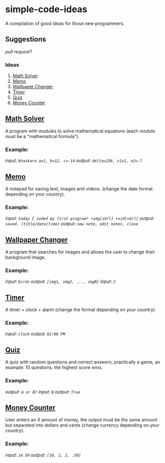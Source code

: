 # simple-code-ideas
A compilation of good ideas for those new programmers.

## Suggestions
_pull request?_
### Ideas
1. [Math Solver](#math-solver)
2. [Memo](#memo)
3. [Wallpaper Changer](#wallpaper-changer)
4. [Timer](#timer)
5. [Quiz](#quiz)
6. [Money Counter](#money-counter)
## [Math Solver](https://github.com/dudushy/simple-code-ideas/tree/math-solver)
A program with modules to solve mathematical equations (each module must be a "mathematical formula").
### Example:
_input: `bhaskara a=2, b=12, c=-14`_
_output: `delta=256, x1=1, x2=-7`_

## [Memo](https://github.com/dudushy/simple-code-ideas/tree/memo)
A notepad for saving text, images and videos. (change the date format depending on your country).
### Example:
_input: `today I coded my first program! +img[iUrl] +vid[vUrl]`_
_output: `saved. (title/date/time)`_
_output: `new note, edit notes, close`_

## [Wallpaper Changer](https://github.com/dudushy/simple-code-ideas/tree/wallpaper-changer)
A program that searches for images and allows the user to change their background image.
### Example:
_input: `birds`_
_output: `[img1, img2, ..., imgN]`_
_input: `2`_

## [Timer](https://github.com/dudushy/simple-code-ideas/tree/timer)
A timer + clock + alarm (change the format depending on your country).
### Example:
_input: `clock`_
_output: `02:00 PM`_

## [Quiz](https://github.com/dudushy/simple-code-ideas/tree/quiz)
A quiz with random questions and correct answers, practically a game, an example: 10 questions, the highest score wins.
### Example:
_output: `A or B?`_
_input: `B`_
_output: `True`_

## [Money Counter](https://github.com/dudushy/simple-code-ideas/tree/money-counter)
User enters an X amount of money, the output must be the same amount but separated into dollars and cents (change currency depending on your country).
### Example:
_input: `14.50`_
_output: `[10, 2, 2, .50]`_
